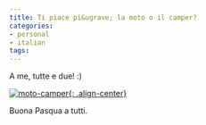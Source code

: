 ```yaml
---
title: Ti piace pi&ugrave; la moto o il camper?
categories:
- personal
- italian
tags:
---
```

A me, tutte e due! :)

[![moto-camper]({{site.url}}/assets/images/9ffbd4e1c0c6c0eb6e110b0zr5.jpg){: .align-center}]({{site.url}}/assets/images/9ffbd4e1c0c6c0eb6e110b0zr5.jpg "moto-camper" )

Buona Pasqua a tutti.

